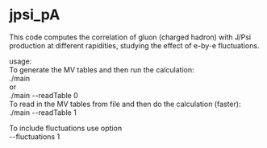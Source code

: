 # jpsi_pA
This code computes the correlation of gluon (charged hadron) with J/Psi production at different rapidities, studying the effect of e-by-e fluctuations.

usage:<br>
To generate the MV tables and then run the calculation:<br>
./main <br>
or<br>
./main --readTable 0<br>
To read in the MV tables from file and then do the calculation (faster):<br>
./main --readTable 1<br>

To include fluctuations use option<br>
--fluctuations 1
